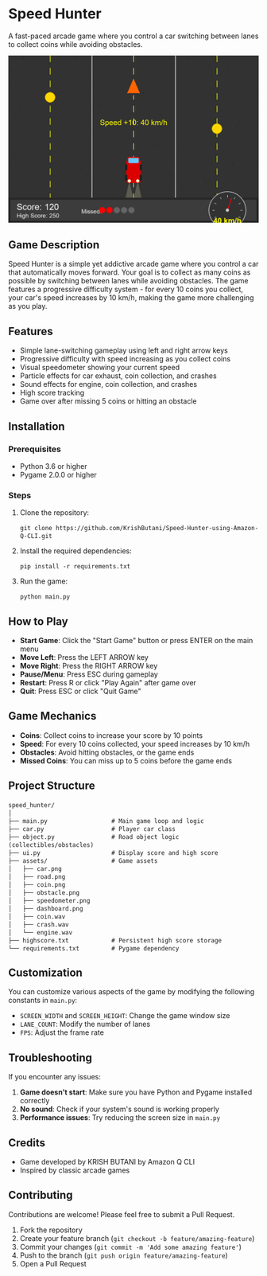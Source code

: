 # Speed Hunter

A fast-paced arcade game where you control a car switching between lanes to collect coins while avoiding obstacles.

![Speed Hunter Game](assets/screenshot.png)

## Game Description

Speed Hunter is a simple yet addictive arcade game where you control a car that automatically moves forward. Your goal is to collect as many coins as possible by switching between lanes while avoiding obstacles. The game features a progressive difficulty system - for every 10 coins you collect, your car's speed increases by 10 km/h, making the game more challenging as you play.

## Features

- Simple lane-switching gameplay using left and right arrow keys
- Progressive difficulty with speed increasing as you collect coins
- Visual speedometer showing your current speed
- Particle effects for car exhaust, coin collection, and crashes
- Sound effects for engine, coin collection, and crashes
- High score tracking
- Game over after missing 5 coins or hitting an obstacle

## Installation

### Prerequisites

- Python 3.6 or higher
- Pygame 2.0.0 or higher

### Steps

1. Clone the repository:
   ```
   git clone https://github.com/KrishButani/Speed-Hunter-using-Amazon-Q-CLI.git
   ```

2. Install the required dependencies:
   ```
   pip install -r requirements.txt
   ```

3. Run the game:
   ```
   python main.py
   ```

## How to Play

- **Start Game**: Click the "Start Game" button or press ENTER on the main menu
- **Move Left**: Press the LEFT ARROW key
- **Move Right**: Press the RIGHT ARROW key
- **Pause/Menu**: Press ESC during gameplay
- **Restart**: Press R or click "Play Again" after game over
- **Quit**: Press ESC or click "Quit Game"

## Game Mechanics

- **Coins**: Collect coins to increase your score by 10 points
- **Speed**: For every 10 coins collected, your speed increases by 10 km/h
- **Obstacles**: Avoid hitting obstacles, or the game ends
- **Missed Coins**: You can miss up to 5 coins before the game ends

## Project Structure

```
speed_hunter/
│
├── main.py                  # Main game loop and logic
├── car.py                   # Player car class
├── object.py                # Road object logic (collectibles/obstacles)
├── ui.py                    # Display score and high score
├── assets/                  # Game assets
│   ├── car.png
│   ├── road.png
│   ├── coin.png
│   ├── obstacle.png
│   ├── speedometer.png
│   ├── dashboard.png
│   ├── coin.wav
│   ├── crash.wav
│   └── engine.wav
├── highscore.txt            # Persistent high score storage
└── requirements.txt         # Pygame dependency
```

## Customization

You can customize various aspects of the game by modifying the following constants in `main.py`:

- `SCREEN_WIDTH` and `SCREEN_HEIGHT`: Change the game window size
- `LANE_COUNT`: Modify the number of lanes
- `FPS`: Adjust the frame rate

## Troubleshooting

If you encounter any issues:

1. **Game doesn't start**: Make sure you have Python and Pygame installed correctly
2. **No sound**: Check if your system's sound is working properly
3. **Performance issues**: Try reducing the screen size in `main.py`

## Credits

- Game developed by KRISH BUTANI by Amazon Q CLI
- Inspired by classic arcade games


## Contributing

Contributions are welcome! Please feel free to submit a Pull Request.

1. Fork the repository
2. Create your feature branch (`git checkout -b feature/amazing-feature`)
3. Commit your changes (`git commit -m 'Add some amazing feature'`)
4. Push to the branch (`git push origin feature/amazing-feature`)
5. Open a Pull Request
